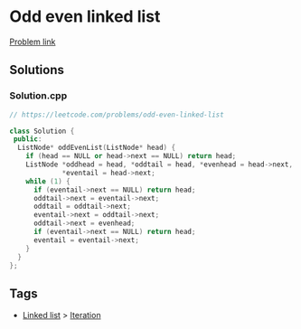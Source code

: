 # Odd even linked list

[Problem link](https://leetcode.com/problems/odd-even-linked-list)

## Solutions


### Solution.cpp
```cpp
// https://leetcode.com/problems/odd-even-linked-list

class Solution {
 public:
  ListNode* oddEvenList(ListNode* head) {
    if (head == NULL or head->next == NULL) return head;
    ListNode *oddhead = head, *oddtail = head, *evenhead = head->next,
             *eventail = head->next;
    while (1) {
      if (eventail->next == NULL) return head;
      oddtail->next = eventail->next;
      oddtail = oddtail->next;
      eventail->next = oddtail->next;
      oddtail->next = evenhead;
      if (eventail->next == NULL) return head;
      eventail = eventail->next;
    }
  }
};
```
## Tags

* [Linked list](/Collections/linked-list.md#linked-list) > [Iteration](/Collections/linked-list.md#iteration)
